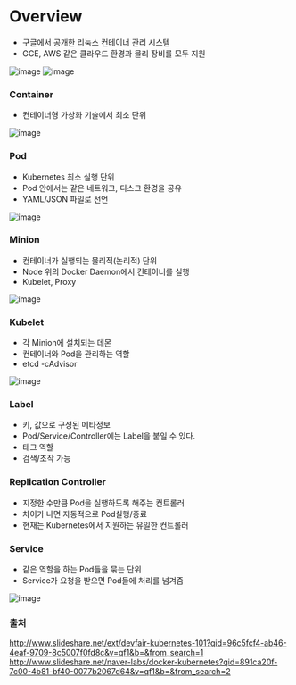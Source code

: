 
Overview
=========

- 구글에서 공개한 리눅스 컨테이너 관리 시스템
- GCE, AWS 같은 클라우드 환경과 물리 장비를 모두 지원

![image](https://github.com/leeplay/study/blob/master/image/architecture.png?raw=true)
![image](https://github.com/leeplay/study/blob/master/image/kube.png?raw=true)

### Container 

- 컨테이너형 가상화 기술에서 최소 단위

![image](https://github.com/leeplay/study/blob/master/image/container.png?raw=true)

### Pod

- Kubernetes 최소 실행 단위
- Pod 안에서는 같은 네트워크, 디스크 환경을 공유
- YAML/JSON 파일로 선언

![image](https://github.com/leeplay/study/blob/master/image/pod.png?raw=true)

### Minion

- 컨테이너가 실행되는 물리적(논리적) 단위
- Node 위의 Docker Daemon에서 컨테이너를 실행
- Kubelet, Proxy

![image](https://github.com/leeplay/study/blob/master/image/minion.png?raw=true)

### Kubelet

- 각 Minion에 설치되는 데몬
- 컨테이너와 Pod을 관리하는 역할
- etcd
-cAdvisor

![image](https://github.com/leeplay/study/blob/master/image/kubelet.png?raw=true)

### Label

- 키, 값으로 구성된 메타정보
- Pod/Service/Controller에는 Label을 붙일 수 있다. 
- 태그 역할
- 검색/조작 가능

### Replication Controller 

- 지정한 수만큼 Pod을 실행하도록 해주는 컨트롤러
- 차이가 나면 자동적으로 Pod실행/종료
- 현재는 Kubernetes에서 지원하는 유일한 컨트롤러 

### Service

- 같은 역할을 하는 Pod들을 묶는 단위
- Service가 요청을 받으면 Pod들에 처리를 넘겨줌 

![image](https://github.com/leeplay/study/blob/master/image/service.png?raw=true)

### 출처 

http://www.slideshare.net/ext/devfair-kubernetes-101?qid=96c5fcf4-ab46-4eaf-9709-8c5007f0fd8c&v=qf1&b=&from_search=1
http://www.slideshare.net/naver-labs/docker-kubernetes?qid=891ca20f-7c00-4b81-bf40-0077b2067d64&v=qf1&b=&from_search=2

